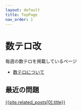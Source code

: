 ```yaml
---
layout: default
title: TopPage
nav_order: 1
---
```



# 数テロ改

毎週の数テロを掲載しているページ

- [数テロについて](#)

## 最近の問題

<a href="{{site.url}}{{site.baseurl}}{{site.related_posts[0].url}}">{{site.related_posts[0].title}}</a>